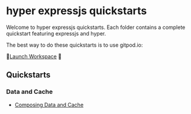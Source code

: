 # hyper expressjs quickstarts

Welcome to hyper expressjs quickstarts.  Each folder contains a complete quickstart featuring expressjs and hyper.

The best way to do these quickstarts is to use gitpod.io:

🚀[Launch Workspace](https://gitpod.io#https://github.com/hyper63/quickstarts-expressjs/tree/master) 🚀

## Quickstarts

### Data and Cache

- [Composing Data and Cache](/compose-data-and-cache)